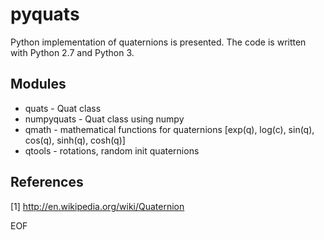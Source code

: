 # pyquats

Python implementation of quaternions is presented. 
The code is written with Python 2.7 and Python 3.

## Modules

* quats - Quat class
* numpyquats - Quat class using numpy
* qmath - mathematical functions for quaternions
[exp(q), log(c), sin(q), cos(q), sinh(q), cosh(q)]
* qtools - rotations, random init quaternions

## References

[1] http://en.wikipedia.org/wiki/Quaternion

EOF
